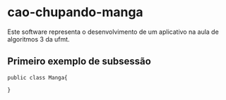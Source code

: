 # cao-chupando-manga

Este software representa o desenvolvimento de um aplicativo na aula de algoritmos 3 da ufmt.

## Primeiro exemplo de subsessão

```
public class Manga{

}

```
